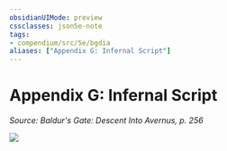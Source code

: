 ```yaml
---
obsidianUIMode: preview
cssclasses: json5e-note
tags:
- compendium/src/5e/bgdia
aliases: ["Appendix G: Infernal Script"]
---
```

# Appendix G: Infernal Script
*Source: Baldur's Gate: Descent Into Avernus, p. 256* 

![](/3-Mechanics/CLI/adventures/baldurs-gate-descent-into-avernus/img/182-ef7bt-g-01.webp#center)
